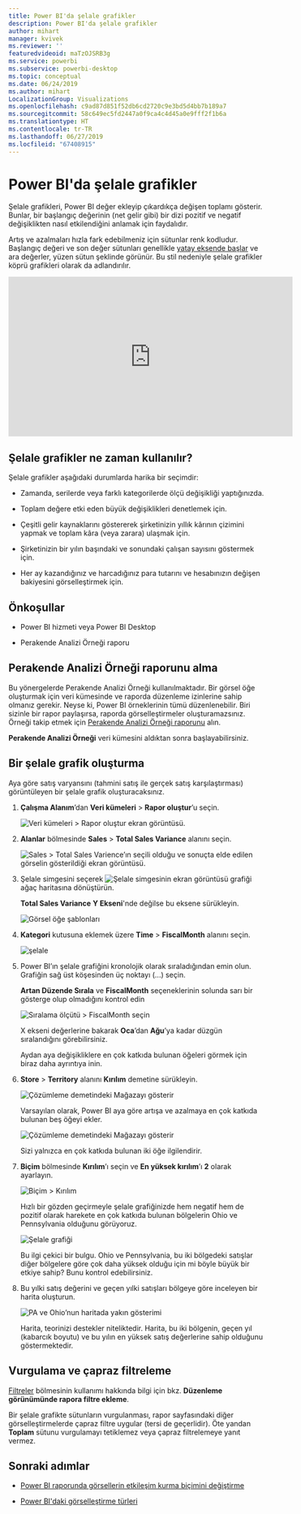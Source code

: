 ```yaml
---
title: Power BI'da şelale grafikler
description: Power BI'da şelale grafikler
author: mihart
manager: kvivek
ms.reviewer: ''
featuredvideoid: maTzOJSRB3g
ms.service: powerbi
ms.subservice: powerbi-desktop
ms.topic: conceptual
ms.date: 06/24/2019
ms.author: mihart
LocalizationGroup: Visualizations
ms.openlocfilehash: c9ad87d851f52db6cd2720c9e3bd5d4bb7b189a7
ms.sourcegitcommit: 58c649ec5fd2447a0f9ca4c4d45a0e9fff2f1b6a
ms.translationtype: HT
ms.contentlocale: tr-TR
ms.lasthandoff: 06/27/2019
ms.locfileid: "67408915"
---
```

# <a name="waterfall-charts-in-power-bi"></a>Power BI'da şelale grafikler

Şelale grafikleri, Power BI değer ekleyip çıkardıkça değişen toplamı gösterir. Bunlar, bir başlangıç değerinin (net gelir gibi) bir dizi pozitif ve negatif değişiklikten nasıl etkilendiğini anlamak için faydalıdır.

Artış ve azalmaları hızla fark edebilmeniz için sütunlar renk kodludur. Başlangıç değeri ve son değer sütunları genellikle [yatay eksende başlar](https://support.office.com/article/Create-a-waterfall-chart-in-Office-2016-for-Windows-8de1ece4-ff21-4d37-acd7-546f5527f185#BKMK_Float "start on the horizontal axis") ve ara değerler, yüzen sütun şeklinde görünür. Bu stil nedeniyle şelale grafikler köprü grafikleri olarak da adlandırılır.

<iframe width="560" height="315" src="https://www.youtube.com/embed/qKRZPBnaUXM" frameborder="0" allow="autoplay; encrypted-media" allowfullscreen></iframe>

## <a name="when-to-use-a-waterfall-chart"></a>Şelale grafikler ne zaman kullanılır?

Şelale grafikler aşağıdaki durumlarda harika bir seçimdir:

* Zamanda, serilerde veya farklı kategorilerde ölçü değişikliği yaptığınızda.

* Toplam değere etki eden büyük değişiklikleri denetlemek için.

* Çeşitli gelir kaynaklarını göstererek şirketinizin yıllık kârının çizimini yapmak ve toplam kâra (veya zarara) ulaşmak için.

* Şirketinizin bir yılın başındaki ve sonundaki çalışan sayısını göstermek için.

* Her ay kazandığınız ve harcadığınız para tutarını ve hesabınızın değişen bakiyesini görselleştirmek için.

## <a name="prerequisites"></a>Önkoşullar

* Power BI hizmeti veya Power BI Desktop

* Perakende Analizi Örneği raporu

## <a name="get-the-retail-analysis-sample-report"></a>Perakende Analizi Örneği raporunu alma

Bu yönergelerde Perakende Analizi Örneği kullanılmaktadır. Bir görsel öğe oluşturmak için veri kümesinde ve raporda düzenleme izinlerine sahip olmanız gerekir. Neyse ki, Power BI örneklerinin tümü düzenlenebilir. Biri sizinle bir rapor paylaşırsa, raporda görselleştirmeler oluşturamazsınız. Örneği takip etmek için [Perakende Analizi Örneği raporunu](../sample-datasets.md) alın.

**Perakende Analizi Örneği** veri kümesini aldıktan sonra başlayabilirsiniz.

## <a name="create-a-waterfall-chart"></a>Bir şelale grafik oluşturma

Aya göre satış varyansını (tahmini satış ile gerçek satış karşılaştırması) görüntüleyen bir şelale grafik oluşturacaksınız.

1. **Çalışma Alanım**’dan **Veri kümeleri** > **Rapor oluştur**’u seçin.

    ![Veri kümeleri > Rapor oluştur ekran görüntüsü.](media/power-bi-visualization-waterfall-charts/power-bi-create-a-report.png)

1. **Alanlar** bölmesinde **Sales**  > **Total Sales Variance** alanını seçin.

   ![Sales > Total Sales Varience’ın seçili olduğu ve sonuçta elde edilen görselin gösterildiği ekran görüntüsü.](media/power-bi-visualization-waterfall-charts/power-bi-first-value.png)

1. Şelale simgesini seçerek ![Şelale simgesinin ekran görüntüsü](media/power-bi-visualization-waterfall-charts/power-bi-waterfall-icon.png) grafiği ağaç haritasına dönüştürün.

    **Total Sales Variance** **Y Ekseni**'nde değilse bu eksene sürükleyin.

    ![Görsel öğe şablonları](media/power-bi-visualization-waterfall-charts/convertwaterfall.png)

1. **Kategori** kutusuna eklemek üzere **Time** > **FiscalMonth** alanını seçin.

    ![şelale](media/power-bi-visualization-waterfall-charts/power-bi-waterfall.png)

1. Power BI’ın şelale grafiğini kronolojik olarak sıraladığından emin olun. Grafiğin sağ üst köşesinden üç noktayı (...) seçin.

    **Artan Düzende Sırala** ve **FiscalMonth** seçeneklerinin solunda sarı bir gösterge olup olmadığını kontrol edin

    ![Sıralama ölçütü > FiscalMonth seçin](media/power-bi-visualization-waterfall-charts/power-bi-sort-by.png)

    X ekseni değerlerine bakarak **Oca**’dan **Ağu**’ya kadar düzgün sıralandığını görebilirsiniz.

    Aydan aya değişikliklere en çok katkıda bulunan öğeleri görmek için biraz daha ayrıntıya inin.

1. **Store** > **Territory** alanını **Kırılım** demetine sürükleyin.

    ![Çözümleme demetindeki Mağazayı gösterir](media/power-bi-visualization-waterfall-charts/power-bi-waterfall-breakdown.png)

    Varsayılan olarak, Power BI aya göre artışa ve azalmaya en çok katkıda bulunan beş öğeyi ekler.

    ![Çözümleme demetindeki Mağazayı gösterir](media/power-bi-visualization-waterfall-charts/power-bi-waterfall-breakdown-initial.png)

    Sizi yalnızca en çok katkıda bulunan iki öğe ilgilendirir.

1. **Biçim** bölmesinde **Kırılım**’ı seçin ve **En yüksek kırılım**’ı **2** olarak ayarlayın.

    ![Biçim > Kırılım](media/power-bi-visualization-waterfall-charts/power-bi-waterfall-breakdown-maximum.png)

    Hızlı bir gözden geçirmeyle şelale grafiğinizde hem negatif hem de pozitif olarak harekete en çok katkıda bulunan bölgelerin Ohio ve Pennsylvania olduğunu görüyoruz.

    ![Şelale grafiği](media/power-bi-visualization-waterfall-charts/power-bi-waterfall-axis.png)

    Bu ilgi çekici bir bulgu. Ohio ve Pennsylvania, bu iki bölgedeki satışlar diğer bölgelere göre çok daha yüksek olduğu için mi böyle büyük bir etkiye sahip? Bunu kontrol edebilirsiniz.

1. Bu yılki satış değerini ve geçen yılki satışları bölgeye göre inceleyen bir harita oluşturun.

    ![PA ve Ohio’nun haritada yakın gösterimi](media/power-bi-visualization-waterfall-charts/power-bi-map.png)

    Harita, teorinizi destekler niteliktedir. Harita, bu iki bölgenin, geçen yıl (kabarcık boyutu) ve bu yılın en yüksek satış değerlerine sahip olduğunu göstermektedir.

## <a name="highlighting-and-cross-filtering"></a>Vurgulama ve çapraz filtreleme

[Filtreler](../power-bi-report-add-filter.md) bölmesinin kullanımı hakkında bilgi için bkz. **Düzenleme görünümünde rapora filtre ekleme**.

Bir şelale grafikte sütunların vurgulanması, rapor sayfasındaki diğer görselleştirmelerde çapraz filtre uygular (tersi de geçerlidir). Öte yandan **Toplam** sütunu vurgulamayı tetiklemez veya çapraz filtrelemeye yanıt vermez.

## <a name="next-steps"></a>Sonraki adımlar

* [Power BI raporunda görsellerin etkileşim kurma biçimini değiştirme](../service-reports-visual-interactions.md)

* [Power BI'daki görselleştirme türleri](power-bi-visualization-types-for-reports-and-q-and-a.md)
